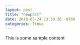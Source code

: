 ```yaml
---
layout: post
title: "newpost"
date: 2018-05-24 23:30:26 -0700
categories: linux
---
```


This is some sample content

